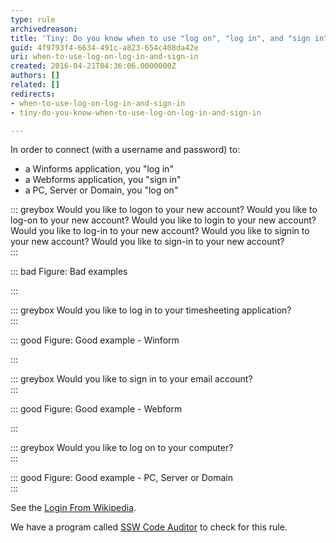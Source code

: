 ```yaml
---
type: rule
archivedreason: 
title: 'Tiny: Do you know when to use "log on", "log in", and "sign in"?'
guid: 4f9793f4-6634-491c-a823-654c408da42e
uri: when-to-use-log-on-log-in-and-sign-in
created: 2016-04-21T04:36:06.0000000Z
authors: []
related: []
redirects:
- when-to-use-log-on-log-in-and-sign-in
- tiny-do-you-know-when-to-use-log-on-log-in-and-sign-in

---
```


In order to connect (with a username and password) to:


* a Winforms application, you "log in"
* a Webforms application, you "sign in"
* a PC, Server or Domain, you "log on"




<!--endintro-->


::: greybox
Would you like to logon to your new account?
Would you like to log-on to your new account?
Would you like to login to your new account?
Would you like to log-in to your new account?
Would you like to signin to your new account?
Would you like to sign-in to your new account?  
:::


::: bad
Figure: Bad examples

:::


::: greybox
Would you like to log in to your timesheeting application?  
:::


::: good
Figure: Good example - Winform

:::


::: greybox
Would you like to sign in to your email account?  
:::


::: good
Figure: Good example - Webform

:::


::: greybox
Would you like to log on to your computer?  
:::


::: good
Figure: Good example - PC, Server or Domain  
:::


See the [Login From Wikipedia](https&#58;//en.wikipedia.org/wiki/Login#History_and_etymology).



We have a program called [SSW Code Auditor](https&#58;//www.ssw.com.au/ssw/CodeAuditor/) to check for this rule.
